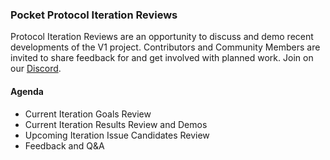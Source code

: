 ### Pocket Protocol Iteration Reviews

Protocol Iteration Reviews are an opportunity to discuss and demo recent developments of the V1 project. Contributors and Community Members are invited to share feedback for and get involved with planned work. Join on our [Discord](https://discord.gg/sae7XfnF?event=1062036308450615316).

#### Agenda
- Current Iteration Goals Review
- Current Iteration Results Review and Demos
- Upcoming Iteration Issue Candidates Review 
- Feedback and Q&A
